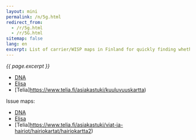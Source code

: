 ```yaml
---
layout: mini
permalink: /n/5g.html
redirect_from:
  - /r/5g.html
  - /r/5G.html
sitemap: false
lang: en
excerpt: List of carrier/WISP maps in Finland for quickly finding whether a place has 5G or not. Carriers eagerly sell it to people who don't have signal.
---
```


_{{ page.excerpt }}_

- [DNA](https://www.dna.fi/kuuluvuuskartta)
- [Elisa](https://elisa.fi/kuuluvuus/)
- [Telia]https://www.telia.fi/asiakastuki/kuuluvuuskartta)

Issue maps:

- [DNA](https://www.dna.fi/hairiotilanteet-hairiokartta)
- [Elisa](https://elisa.fi/kartat/#mobile)
- [Telia]https://www.telia.fi/asiakastuki/viat-ja-hairiot/hairiokartat/hairiokartta2)
